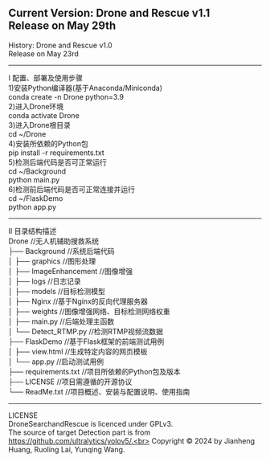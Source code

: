 Current Version:
Drone and Rescue v1.1<br>
Release on May 29th<br>
---
History:
Drone and Rescue v1.0<br>
Release on May 23rd<br>

---
I 配置、部署及使用步骤<br>
1)安装Python编译器(基于Anaconda/Miniconda)<br>
conda create -n Drone python=3.9<br>
2)进入Drone环境<br>
conda activate Drone<br>
3)进入Drone根目录<br>
cd ~/Drone<br>
4)安装所依赖的Python包<br>
pip install -r requirements.txt<br>
5)检测后端代码是否可正常运行<br>
cd ~/Background<br>
python main.py<br>
6)检测前后端代码是否可正常连接并运行<br>
cd ~/FlaskDemo<br>
python app.py<br>

---
II 目录结构描述<br>
Drone                     //无人机辅助搜救系统<br>
├── Background            //系统后端代码<br>
│   ├── graphics          //图形处理<br>
│   ├── lmageEnhancement  //图像增强<br>
│   ├── logs              //日志记录<br>
│   ├── models            //目标检测模型<br>
│   ├── Nginx             //基于Nginx的反向代理服务器<br>
│   ├── weights           //图像增强网络、目标检测网络权重<br>
│   ├── main.py           //后端处理主函数<br>
│   └── Detect_RTMP.py    //检测RTMP视频流数据<br>
├── FlaskDemo             //基于Flask框架的前端测试用例<br>
│   ├── view.html         //生成特定内容的网页模板<br>
│   └── app.py            //启动测试用例<br>
├── requirements.txt      //项目所依赖的Python包及版本<br>
├── LICENSE               //项目需遵循的开源协议<br>
└── ReadMe.txt            //项目概述、安装与配置说明、使用指南<br>

---
LICENSE<br>
DroneSearchandRescue is licenced under GPLv3.<br>
The source of target Detection part is from https://github.com/ultralytics/yolov5/.<br>
Copyright © 2024 by Jianheng Huang, Ruoling Lai, Yunqing Wang.<br>
